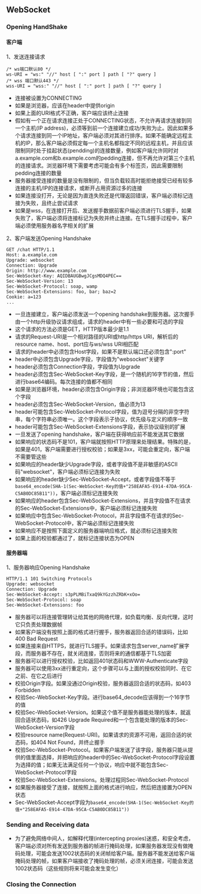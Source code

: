 ## WebSocket
### Opening HandShake
#### 客户端
1、发送连接请求

```
/* ws端口默认80 */
ws-URI = "ws:" "//" host [ ":" port ] path [ "?" query ]
/* wss 端口默认443 */
wss-URI = "wss:" "//" host [ ":" port ] path [ "?" query ]
```
* 连接被设置为CONNECTING
* 如果是浏览器，应该在header中提供origin
* 如果上面的URI格式不正确，客户端应该终止连接
* 假如有一个正在请求连接正处于CONNECTING状态，不允许再请求连接到同一个主机(IP address)，必须等到前一个连接建立成功/失败为止。因此如果多个请求连接到同一个IP地址，客户端必须对其进行排序。如果不能确定远程主机的IP，那么客户端必须假定每一个主机名都指定不同的远程主机，并且应该限制同时处于挂起状态(pendding)的连接数量，例如客户端允许同时对a.example.com和b.example.com的pedding连接，但不再允许对第三个主机的连接请求。浏览器环境下需要考虑可能会有多个标签页，因此需要限制pedding连接的数量
* 服务器接受连接的数量是没有限制的，但当负载较高时能拒绝接受已经有较多连接的主机/IP的连接请求，或断开占用资源过多的连接
* 如果连接没打开，无论是因为直连失败还是代理返回错误，客户端必须标记连接为失败，且终止尝试请求
* 如果是wss，在连接打开后、发送握手数据前客户端必须进行TLS握手，如果失败了，客户端必须将连接标记为失败并终止连接。在TLS握手过程中，客户端必须使用服务器名字相关的扩展

2、客户端发送Opening Handshake

```
GET /chat HTTP/1.1
Host: a.example.com
Upgrade: websocket
Connection: Upgrade
Origin: http://www.example.com
Sec-WebSocket-Key: AQIDBAUGBwgJCgsMDQ4PEC==
Sec-WebSocket-Version: 13
Sec-WebSocket-Protocol: soap, wamp
Sec-WebSocket-Extensions: foo, bar; baz=2
Cookie: a=123
...
```

* 一旦连接建立，客户端必须发送一个opening handshake到服务器。这次握手由一个http升级协议请求组成，请求的header中有一些必要和可选的字段
* 这个请求的方法必须是GET，HTTP版本最少是1.1
* 请求的Request-URI是一个相对路径的URI或http/https URI，解析后的resource name、host、port应与ws/wss URI相匹配
* 请求的header中必须包含Host字段，如果不是默认端口还必须包含":port"
* header中必须包含Upgrade字段，字段值为"websocket"关键字
* header必须包含Connection字段，字段值为Upgrade
* header必须包含Sec-WebSocket-Key字段，是一个随机的16字节的值，然后进行base64编码。每次连接的值都不相同
* 如果是浏览器环境，header必须包含Origin字段；非浏览器环境也可能包含这个字段
* header必须包含Sec-WebSocket-Version，值必须为13
* header可能包含Sec-WebSocket-Protocol字段，值为逗号分隔的非空字符串，每个字符串必须唯一。这个字段表示子协议，优先级与定义的顺序一致
* header可能包含Sec-WebSocket-Extensions字段，表示协议级别的扩展
* 一旦发送了opening handshake，客户端在获得响应前不能发送其它数据
* 如果响应的状态码不是101，客户端就按照HTTP原理来处理结果。特殊的是，如果是401，客户端需要进行授权校验；如果是3xx，可能会重定向，客户端不需要管这些
* 如果响应的header缺少Upgrade字段，或者字段值不是非敏感的ASCII码"websocket"，客户端必须标记连接为失败
* 如果响应的header缺少Sec-WebSocket-Accept，或者字段值不等于`base64_encode(SHA-1(Sec-WebSocket-Key的值+"258EAFA5-E914-47DA-95CA-C5AB0DC85B11"))`，客户端必须标记连接失败
* 如果响应的header包含Sec-WebSocket-Extensions，并且字段值不在请求的Sec-WebSocket-Extensions中，客户端必须标记连接失败
* 如果响应中包含Sec-WebSocket-Protocol，并且字段值不在请求的Sec-WebSocket-Protocol中，客户端必须标记连接失败
* 如果响应不是按照下面定义的服务器端响应格式，就必须标记连接失败
* 如果上面的校验都通过了，就标记连接状态为OPEN

#### 服务器端
1、服务器响应Opening Handshake

```
HTTP/1.1 101 Switching Protocols
Upgrade: websocket
Connection: Upgrade
Sec-WebSocket-Accept: s3pPLMBiTxaQ9kYGzzhZRbK+xOo=
Sec-WebSocket-Protocol: soap
Sec-WebSocket-Extensions: foo
```

* 服务器可以将连接管理转让给其他的网络代理，如负载均衡、反向代理，这时它只负责处理数据帧
* 如果客户端没有按照上面的格式进行握手，服务器返回合适的错误码，比如400 Bad Request
* 如果连接来自HTTPS，就进行TLS握手。如果请求包含server_name扩展字段，而服务器不存在，就关闭连接，否则将来的通信都基于TLS加密
* 服务器可以进行授权校验，比如返回401状态码和WWW-Authenticate字段
* 服务器可以使用3xx进行重定向，这个步骤可以与上面的授权校验同时、在它之前、在它之后进行
* 校验Origin字段。如果没通过Origin校验，服务器返回合适的状态码，如403 Forbidden
* 校验Sec-WebSocket-Key字段。进行base64_decode应该得到一个16字节的值
* 校验Sec-WebSocket-Version。如果这个值不是服务器能处理的版本，就返回合适状态码，如426 Upgrade Required和一个包含能处理的版本的Sec-WebSocket-Version字段
* 校验resource name(Request-URI)。如果请求的资源不可用，返回合适的状态码，如404 Not Found，并终止握手
* 校验Sec-WebSocket-Protocol。如果客户端发送了该字段，服务器只能从提供的值里面选择，并把响应的header中的Sec-WebSocket-Protocol字段设置为选择的值；如果无法满足任何一个协议，响应中就不能包含Sec-WebSocket-Protocol字段
* 校验Sec-WebSocket-Extensions。处理过程同Sec-WebSocket-Protocol
* 如果服务器接受了连接，就按照上面的格式进行响应，然后把连接置为OPEN状态
* Sec-WebSocket-Accept字段为`base64_encode(SHA-1(Sec-WebSocket-Key的值+"258EAFA5-E914-47DA-95CA-C5AB0DC85B11"))`


### Sending and Receiving data
* 为了避免网络中间人，如解释代理(intercepting proxies)迷惑，和安全考虑，客户端必须对所有发送到服务器的帧进行掩码处理，如果服务器发现没有做掩码处理，可能会发送1002状态码的关闭帧给客户端。服务器不能发送给客户端掩码处理的帧，如果客户端接收了掩码处理的帧，必须关闭连接，可能会发送1002状态码（这些规则将来可能会发生变化）

### Closing the Connection